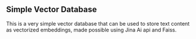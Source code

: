## Simple Vector Database
This is a very simple vector database that can be used to store text content as vectorized embeddings, made possible using Jina Ai api and Faiss.
